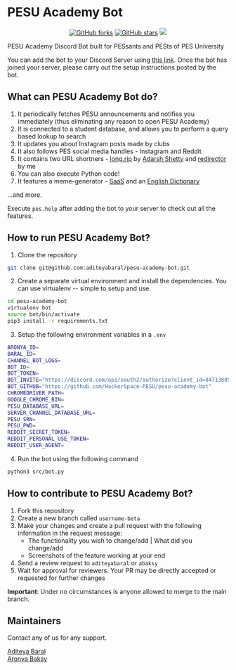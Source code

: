 # PESU Academy Bot

<p align="center">
    <a href="https://github.com/HackerSpace-PESU/pesu-academy-bot/issues" alt="issues">
    <img alt="GitHub forks" src="https://img.shields.io/github/issues/aditeyabaral/pesu-academy-bot"></a>
    <a href="https://github.com/HackerSpace-PESU/pesu-academy-bot/stargazers" alt="Stars">
    <img alt="GitHub stars" src="https://img.shields.io/github/stars/aditeyabaral/pesu-academy-bot"></a>
    <a href="https://github.com/HackerSpace-PESU/pesu-academy-bot/contributors" alt="Contributors">
    <img src="https://img.shields.io/github/contributors/aditeyabaral/pesu-academy-bot"/></a>
</p>

PESU Academy Discord Bot built for PESsants and PESts of PES University

You can add the bot to your Discord Server using [this link](http://bit.ly/pesu-academy-bot). Once the bot has joined your server, please carry out the setup instructions posted by the bot.

## What can PESU Academy Bot do?

1. It periodically fetches PESU announcements and notifies you immediately (thus eliminating any reason to open PESU Academy)
2. It is connected to a student database, and allows you to perform a query based lookup to search
3. It updates you about Instagram posts made by clubs
4. It also follows PES social media handles - Instagram and Reddit
4. It contains two URL shortners - [long.rip](http://www.long.rip/) by [Adarsh Shetty](https://github.com/ObliviousParadigm) and [redirector](https://github.com/aditeyabaral/redirector) by me
5. You can also execute Python code!
6. It features a meme-generator - [SaaS](https://github.com/aditeyabaral/spongebob-as-a-service) and an [English Dictionary](https://github.com/aditeyabaral/pydictionary)

...and more.

Execute `pes.help` after adding the bot to your server to check out all the features.
## How to run PESU Academy Bot?

1. Clone the repository
```bash
git clone git@github.com:aditeyabaral/pesu-academy-bot.git
```

2. Create a separate virtual environment and install the dependencies. You can use virtualenv -- simple to setup and use.
```bash
cd pesu-academy-bot
virtualenv bot
source bot/bin/activate
pip3 install -r requirements.txt
```

3. Setup the following environment variables in a `.env`

```bash
ARONYA_ID=
BARAL_ID=
CHANNEL_BOT_LOGS=
BOT_ID=
BOT_TOKEN=
BOT_INVITE="https://discord.com/api/oauth2/authorize?client_id=847138055978614845&permissions=2148006976&scope=bot%20applications.commands"
BOT_GITHUB="https://github.com/HackerSpace-PESU/pesu-academy-bot"
CHROMEDRIVER_PATH=
GOOGLE_CHROME_BIN=
PESU_DATABASE_URL=
SERVER_CHANNEL_DATABASE_URL=
PESU_SRN=
PESU_PWD=
REDDIT_SECRET_TOKEN=
REDDIT_PERSONAL_USE_TOKEN=
REDDIT_USER_AGENT=
```

4. Run the bot using the following command
```bash
python3 src/bot.py
```

## How to contribute to PESU Academy Bot?

1. Fork this repository
​
2. Create a new branch called `username-beta`
​
3. Make your changes and create a pull request with the following information in the request message: 
    - The functionality you wish to change/add | What did you change/add
    - Screenshots of the feature working at your end
​
4. Send a review request to `aditeyabaral` or `abaksy`
​
5. Wait for approval for reviewers. Your PR may be directly accepted or requested for further changes

**Important**: Under no circumstances is anyone allowed to merge to the main branch.

## Maintainers

Contact any of us for any support.

[Aditeya Baral](https://github.com/aditeyabaral)<br>
[Aronya Baksy](https://github.com/abaksy)

